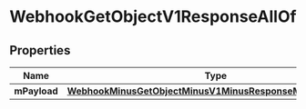 
# WebhookGetObjectV1ResponseAllOf

## Properties
Name | Type | Description | Notes
------------ | ------------- | ------------- | -------------
**mPayload** | [**WebhookMinusGetObjectMinusV1MinusResponseMinusMPayload**](WebhookMinusGetObjectMinusV1MinusResponseMinusMPayload.md) |  | 



